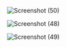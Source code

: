 ![Screenshot (50)](https://github.com/user-attachments/assets/1e325ee2-b3f3-4a7e-af41-d1b4cc1cc0ef)



![Screenshot (48)](https://github.com/user-attachments/assets/4346fc70-dbf4-4b70-9d55-ccea683511b1)


![Screenshot (49)](https://github.com/user-attachments/assets/953e92d5-1997-4878-9bbf-6771b1f52217)
